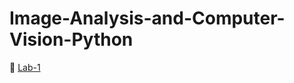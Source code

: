# Image-Analysis-and-Computer-Vision-Python

 📓 [Lab-1](https://colab.research.google.com/github/YIN95/Image-Analysis-and-Computer-Vision-Python/blob/master/lab1_filtering_operations.ipynb)
